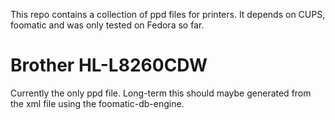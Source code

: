 This repo contains a collection of ppd files for printers.
It depends on CUPS, foomatic and was only tested on Fedora so far.

# Brother HL-L8260CDW
Currently the only ppd file. Long-term this should maybe generated from the xml file
using the foomatic-db-engine.
